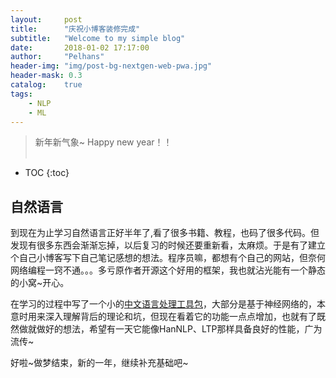 ```yaml
---
layout:     post
title:      "庆祝小博客装修完成"
subtitle:   "Welcome to my simple blog"
date:       2018-01-02 17:17:00
author:     "Pelhans"
header-img: "img/post-bg-nextgen-web-pwa.jpg"
header-mask: 0.3
catalog:    true
tags:
    - NLP
    - ML
---
```



> 新年新气象~ Happy new year！！ <br><br>

* TOC
{:toc}

## 自然语言

到现在为止学习自然语言正好半年了,看了很多书籍、教程，也码了很多代码。但发现有很多东西会渐渐忘掉，以后复习的时候还要重新看，太麻烦。于是有了建立个自己小博客写下自己笔记感想的想法。程序员嘛，都想有个自己的网站，但奈何网络编程一窍不通。。。多亏原作者开源这个好用的框架，我也就沾光能有一个静态的小窝~开心。

在学习的过程中写了一个小的[中文语言处理工具包](https://github.com/Pelhans/ZNLP/)，大部分是基于神经网络的，本意时用来深入理解背后的理论和坑，但现在看着它的功能一点点增加，也就有了既然做就做好的想法，希望有一天它能像HanNLP、LTP那样具备良好的性能，广为流传~

好啦~做梦结束，新的一年，继续补充基础吧~


<div id="container"></div>
<link rel="stylesheet" href="https://imsun.github.io/gitment/style/default.css">
<script src="https://imsun.github.io/gitment/dist/gitment.browser.js"></script>
<script>
var gitment = new Gitment({
  id: 'location.href', // 可选。默认为 location.href
  owner: 'pelhans',
  repo: 'pelhans.github.io',
  oauth: {
    client_id: '15b9fe2f4c186c1a0331',
    client_secret: '2cfe93101b4693abbccf523b126d8ffcc2985a7a',
  },
})
gitment.render('container')
</script>
